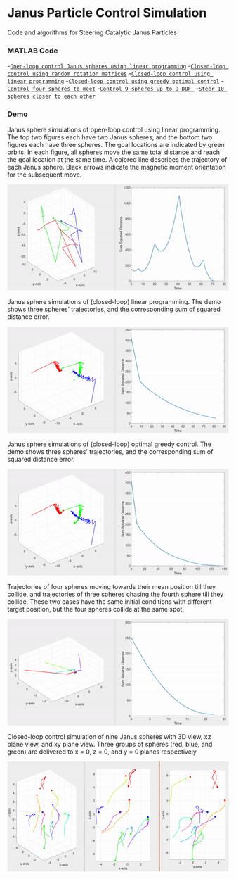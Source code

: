 # Janus Particle Control Simulation
Code and algorithms for Steering Catalytic Janus Particles
### MATLAB Code
-[`Open-loop control Janus spheres using linear programming`](./src/OpenloopControlwithLP.m)
-[`Closed-loop control using random rotation matrices`](./src/RandomRotation)
-[`Closed-loop control using linear programming`](./src/ClosedloopLP.m)
-[`Closed-loop control using greedy optimal control`](./src/GreedyOptimalControl.m)
-[`Control four spheres to meet`](./src/FourSpheresControl.m)
-[`Control 9 spheres up to 9 DOF `](./src/NineDoF.m)
-[`Steer 10 spheres closer to each other`](./src/TenSpheresControl.m)


### Demo

Janus sphere simulations of open-loop control using linear programming. 
The top two figures each have two Janus spheres, and the bottom two figures each have three spheres.
The goal locations are indicated by green orbits. 
In each figure, all spheres move the same total distance and reach the goal location at the same time. 
A colored line describes the trajectory of each Janus sphere. Black arrows indicate the magnetic moment orientation for the subsequent move.
<p align="center">
<img src="https://github.com/RoboticSwarmControl/JanusParticleControl/blob/master/Media/OpenloopLP.gif" width="600">
</p>

Janus sphere simulations of (closed-loop) linear programming. The demo shows three spheres’ trajectories, and the corresponding sum of squared distance error.
<p align="center">
<img src="https://github.com/RoboticSwarmControl/JanusParticleControl/blob/master/Media/ClosedloopLP.gif" width="600">
</p>

Janus sphere simulations of (closed-loop) optimal greedy control. The demo shows three spheres’ trajectories, and the corresponding sum of squared distance error.
<p align="center">
<img src="https://github.com/RoboticSwarmControl/JanusParticleControl/blob/master/Media/ClosedloopGreedy.gif" width="600">
</p>

Trajectories of four spheres moving towards their mean position till they collide, 
and trajectories of three spheres chasing the fourth sphere till they collide. 
These two cases have the same initial conditions with different target position, but the four spheres collide at the same spot.
<p align="center">
<img src="https://github.com/RoboticSwarmControl/JanusParticleControl/blob/master/Media/4SpheresControl.gif" width="600">
</p>

Closed-loop control simulation of nine Janus spheres with 3D view, xz plane view, and xy plane view. Three groups
of spheres (red, blue, and green) are delivered to x = 0, z = 0, and y = 0 planes respectively
<p align="center">
<img src="https://github.com/RoboticSwarmControl/JanusParticleControl/blob/master/Media/9SpheresControl.gif" width="600">
</p>
